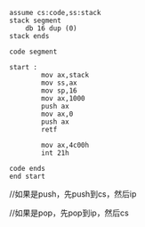 ```assembly
assume cs:code,ss:stack
stack segment
	db 16 dup (0)
stack ends

code segment

start :
		mov ax,stack
		mov ss,ax
		mov sp,16
		mov ax,1000
		push ax
		mov ax,0
		push ax
		retf
		
		mov ax,4c00h
		int 21h
		
code ends
end start 
```



//如果是push，先push到cs，然后ip

//如果是pop，先pop到ip，然后cs

